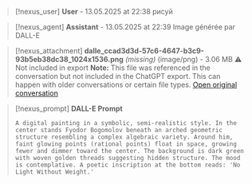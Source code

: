 >[!nexus_user] **User** - 13.05.2025 at 22:38
> рисуй
<!-- UID: 9fd64c20-d2ad-4365-91cf-0c50ade79217 -->




>[!nexus_agent] **Assistant** - 13.05.2025 at 22:39
> Image générée par DALL-E

>[!nexus_attachment] **dalle_ccad3d3d-57c6-4647-b3c9-93b5eb38dc38_1024x1536.png** *(missing)* (image/png) - 3.06 MB
> ⚠️ Not included in export
> **Note:** This file was referenced in the conversation but not included in the ChatGPT export. This can happen with older conversations or certain file types.
> [Open original conversation](https://chatgpt.com/)

>[!nexus_prompt] **DALL-E Prompt**
> ```
> A digital painting in a symbolic, semi-realistic style. In the center stands Fyodor Bogomolov beneath an arched geometric structure resembling a complex algebraic variety. Around him, faint glowing points (rational points) float in space, growing fewer and dimmer toward the center. The background is dark green with woven golden threads suggesting hidden structure. The mood is contemplative. A poetic inscription at the bottom reads: 'No Light Without Weight.'
> ```
<!-- UID: 459a8546-6302-4ab0-a0b0-4a1495b36894 -->